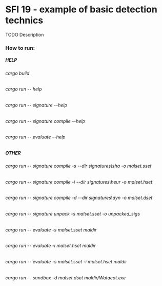 # SFI 19 - example of basic detection technics

TODO Description

### How to run:
##### HELP
###### cargo build
###### cargo run -- help
###### cargo run -- signature --help
###### cargo run -- signature compile --help
###### cargo run -- evaluate --help

##### OTHER
###### cargo run -- signature compile -s --dir signatures\sha -o malset.sset
###### cargo run -- signature compile -i --dir signatures\heur -o malset.hset
###### cargo run -- signature compile -d --dir signatures\dyn -o malset.dset
###### cargo run -- signature unpack -s malset.sset -o unpacked_sigs

###### cargo run -- evaluate -s malset.sset maldir
###### cargo run -- evaluate -i malset.hset maldir
###### cargo run -- evaluate -s malset.sset -i malset.hset maldir

###### cargo run -- sandbox -d malset.dset maldir/Watacat.exe
